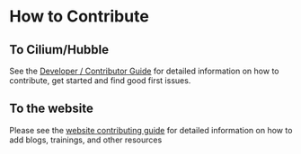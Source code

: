 # How to Contribute

## To Cilium/Hubble

See the [Developer / Contributor
Guide](https://docs.cilium.io/en/stable/contributing/development/contributing_guide/) for detailed information on
how to contribute, get started and find good first issues.

## To the website

Please see the [website contributing guide](https://github.com/cilium/cilium.io/CONTRIBUTING.md) for detailed information on how to add blogs, trainings, and other resources
